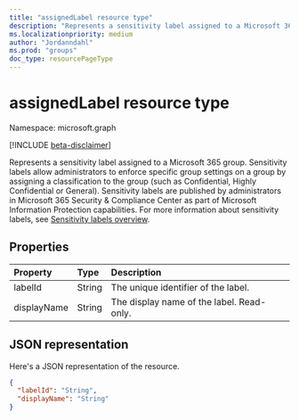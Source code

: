 ```yaml
---
title: "assignedLabel resource type"
description: "Represents a sensitivity label assigned to a Microsoft 365 group. Sensitivity labels allow administrators to enforce specific group settings on a group by assigning a classification to the group (such as Confidential, Highly Confidential or General)."
ms.localizationpriority: medium
author: "Jordanndahl"
ms.prod: "groups"
doc_type: resourcePageType
---
```


# assignedLabel resource type

Namespace: microsoft.graph

[!INCLUDE [beta-disclaimer](../../includes/beta-disclaimer.md)]

Represents a sensitivity label assigned to a Microsoft 365 group. Sensitivity labels allow administrators to enforce specific group settings on a group by assigning a classification to the group (such as Confidential, Highly Confidential or General). Sensitivity labels are published by administrators in Microsoft 365 Security & Compliance Center as part of Microsoft Information Protection capabilities. For more information about sensitivity labels, see [Sensitivity labels overview](/Office365/SecurityCompliance/sensitivity-labels).

## Properties

| Property    | Type   | Description                               |
| :---------- | :----- | :---------------------------------------- |
| labelId     | String | The unique identifier of the label.       |
| displayName | String | The display name of the label. Read-only. |

## JSON representation

Here's a JSON representation of the resource.

<!-- {
  "blockType": "resource",
  "optionalProperties": [

  ],
  "@odata.type": "microsoft.graph.assignedLabel"
}-->

```json
{
  "labelId": "String",
  "displayName": "String"
}
```

<!-- uuid: 8fcb5dbc-d5aa-4681-8e31-b001d5168d79
2015-10-25 14:57:30 UTC -->
<!--
{
  "type": "#page.annotation",
  "description": "assignedLabel resource",
  "keywords": "",
  "section": "documentation",
  "tocPath": "",
  "suppressions": []
}
-->
